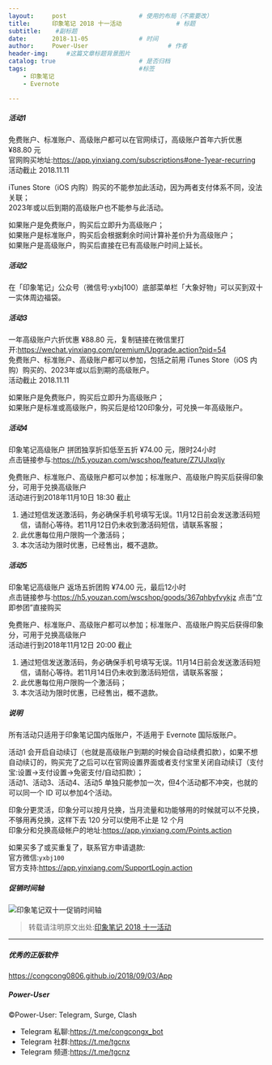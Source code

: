 ```yaml
---
layout:     post                    # 使用的布局（不需要改）
title:      印象笔记 2018 十一活动               # 标题 
subtitle:    #副标题
date:       2018-11-05              # 时间
author:     Power-User                      # 作者
header-img:     #这篇文章标题背景图片
catalog: true                       # 是否归档
tags:                               #标签
    - 印象笔记
    - Evernote

---
```


##### 活动1

免费账户、标准账户、高级账户都可以在官网续订，高级账户首年六折优惠 ¥88.80 元<br>
官网购买地址:<https://app.yinxiang.com/subscriptions#one-1year-recurring><br>
活动截止 2018.11.11<br>

iTunes Store（iOS 内购）购买的不能参加此活动，因为两者支付体系不同，没法关联；<br>
2023年或以后到期的高级账户也不能参与此活动。<br>

如果账户是免费账户，购买后立即升为高级账户；<br>
如果账户是标准账户，购买后会根据剩余时间计算补差价升为高级账户；<br>
如果账户是高级账户，购买后直接在已有高级账户时间上延长。

##### 活动2

在「印象笔记」公众号（微信号:yxbj100）底部菜单栏「大象好物」可以买到双十一实体周边福袋。

##### 活动3

一年高级账户六折优惠 ¥88.80 元，复制链接在微信里打开:<https://wechat.yinxiang.com/premium/Upgrade.action?pid=54><br>
免费账户、标准账户、高级账户都可以参加，包括之前用 iTunes Store（iOS 内购）购买的、2023年或以后到期的高级账户。<br>
活动截止 2018.11.11<br>

如果账户是免费账户，购买后立即升为高级账户；<br>
如果账户是标准或高级账户，购买后是给120印象分，可兑换一年高级账户。

##### 活动4

印象笔记高级账户 拼团独享折扣低至五折 ¥74.00 元，限时24小时<br>
点击链接参与:<https://h5.youzan.com/wscshop/feature/Z7UJlxqIjy><br>

免费账户、标准账户、高级账户都可以参加；标准账户、高级账户购买后获得印象分，可用于兑换高级账户<br>
活动进行到2018年11月10日 18:30 截止

1. 通过短信发送激活码，务必确保手机号填写无误。11月12日前会发送激活码短信，请耐心等待。若11月12日仍未收到激活码短信，请联系客服；
2. 此优惠每位用户限购一个激活码；
3. 本次活动为限时优惠，已经售出，概不退款。

##### 活动5

印象笔记高级账户 返场五折团购 ¥74.00 元，最后12小时<br>
点击链接参与:<https://h5.youzan.com/wscshop/goods/367qhbyfvykjz> 点击“立即参团”直接购买<br>

免费账户、标准账户、高级账户都可以参加；标准账户、高级账户购买后获得印象分，可用于兑换高级账户<br>
活动进行到2018年11月12日 20:00 截止

1. 通过短信发送激活码，务必确保手机号填写无误。11月14日前会发送激活码短信，请耐心等待。若11月14日仍未收到激活码短信，请联系客服；
2. 此优惠每位用户限购一个激活码；
3. 本次活动为限时优惠，已经售出，概不退款。

##### 说明

所有活动只适用于印象笔记国内版账户，不适用于 Evernote 国际版账户。<br>

活动1 会开启自动续订（也就是高级账户到期的时候会自动续费扣款），如果不想自动续订的，购买完了之后可以在官网设置界面或者支付宝里关闭自动续订（支付宝:设置->支付设置->免密支付/自动扣款）；<br>
活动1、活动3、活动4、活动5 单独只能参加一次，但4个活动都不冲突，也就的可以同一个 ID 可以参加4个活动。 <br>

印象分更灵活，印象分可以按月兑换，当月流量和功能够用的时候就可以不兑换，不够用再兑换，这样下去 120 分可以使用不止是 12 个月<br>
印象分和兑换高级帐户的地址:<https://app.yinxiang.com/Points.action>

如果买多了或买重复了，联系官方申请退款:<br>
官方微信:`yxbj100`<br>
官方支持:<https://app.yinxiang.com/SupportLogin.action>

##### 促销时间轴

![印象笔记双十一促销时间轴](https://i.v2ex.co/13Qz5y68.jpeg)

> 转载请注明原文出处:[印象笔记 2018 十一活动](https://congcong0806.github.io/2018/11/05/YinxiangSale)

---

##### 优秀的正版软件
<https://congcong0806.github.io/2018/09/03/App>

##### Power-User
&copy;Power-User: Telegram, Surge, Clash

* Telegram 私聊:<https://t.me/congcongx_bot>
* Telegram 社群:<https://t.me/tgcnx>
* Telegram 频道:<https://t.me/tgcnz>